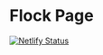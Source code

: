 # Flock Page
[![Netlify Status](https://api.netlify.com/api/v1/badges/162a934a-9f31-4496-a1bc-677afe348334/deploy-status)](https://app.netlify.com/sites/flock-dev/deploys)
